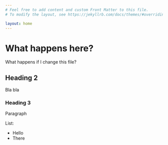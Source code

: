 ```yaml
---
# Feel free to add content and custom Front Matter to this file.
# To modify the layout, see https://jekyllrb.com/docs/themes/#overriding-theme-defaults

layout: home
---
```

# What happens here?
What happens if I change this file?

## Heading 2
Bla bla

### Heading 3
Paragraph

List:
* Hello
* There